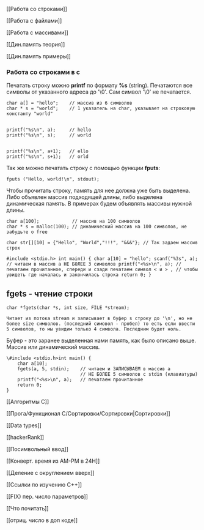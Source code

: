  

[[Работа со строками]]

[[Работа с файлами]]

[[Работа с массивами]]

[[Дин.память теория]]

[[Дин.память примеры]]

### Работа со строками в c

Печатать строку можно **printf** по формату **%s** (string). Печатаются все символы от указанного адреса до '\0'. Сам символ '\0' не печатается.

```Plain
char a[] = "hello";    // массив из 6 символов
char * s = "world";    // 1 указатель на char, указывает на строковую константу "world"


printf("%s\n", a);     // hello
printf("%s\n", s);     // world


printf("%s\n", a+1);   // ello
printf("%s\n", s+1);   // orld
```

Так же можно печатать строку с помощью функции **fputs**:

```Plain
fputs ("Hello, world!\n", stdout);
```

Чтобы прочитать строку, память для нее должна уже быть выделена. Либо объявлен массив подходящей длины, либо выделена динамическая память. В примерах будем объявлять массивы нужной длины.

```Plain
char a[100];            // массив на 100 символов
char * s = malloc(100); // динамический массив на 100 символов, не забудьте о free
```

  

```Plain
char str[][10] = {"Hello", "World","!!!", "&&&"}; // Так задаем массив строк
```

  

`#include <stdio.h> int main() { char a[10] = "hello"; scanf("%3s", a); // читаем в массив а НЕ БОЛЕЕ 3 символов printf("<%s>\n", a); // печатаем прочитанное, спереди и сзади печатаем символ < и > , // чтобы увидеть где началась и закончилась строка return 0; }`

  

## **fgets - чтение строки**

```Plain
char *fgets(char *s, int size, FILE *stream);

Читает из потока stream и записывает в буфер s строку до '\n', но не более size символов. (последний симовол - пробел) то есть если ввести 5 символов, то мы увидим только 4 символа. Последним будет ноль. 
```

Буфер - это заранее выделенная нами память, как было описано выше. Массив или динамический массив.

```Plain
\#include <stdio.h>int main() {
    char a[10];
    fgets(a, 5, stdin);    // читаем и ЗАПИСЫВАЕМ в массив а
                           // НЕ БОЛЕЕ 5 символов с stdin (клавиатуры)
    printf("<%s>\n", a);   // печатаем прочитанное
    return 0;
}
```

  

  

[[Алгоритмы С]]

[[Прога/Функционал C/Сортировки/Сортировки|Сортировки]]

[[Data types]]

[[hackerRank]]

[[Посимвольный ввод]]

[[Конверт. время из AM-PM в 24H]]

[[Деление с округлением вверх]]

[[Ссылки по изучению C++]]

[[F(X) пер. число параметров]]

[[Что почитать]]

[[отриц. число в доп коде]]